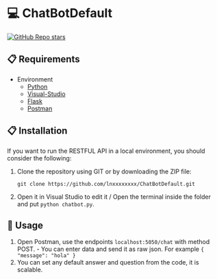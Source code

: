 # 💻 ChatBotDefault

  [![GitHub Repo stars](https://img.shields.io/github/stars/lnxxxxxxxx/ChatBotDefault?style=social)](https://github.com/lnxxxxxxxx/ChatBotDefault/stargazers)
  
## 📋 Requirements
- Environment 
  - [Python](https://www.python.org/downloads/)
  - [Visual-Studio](https://code.visualstudio.com/download)
  - [Flask](https://flask.palletsprojects.com/en/2.3.x/installation/#install-flask)
  - [Postman](https://www.postman.com/product/rest-client/)
 
## 📋 Installation
  If you want to run the RESTFUL API in a local environment, you should consider the following:
  1. Clone the repository using GIT or by downloading the ZIP file:

      `git clone https://github.com/lnxxxxxxxx/ChatBotDefault.git`
      
  2. Open it in Visual Studio to edit it / Open the terminal inside the folder and put `python chatbot.py`.
  
    
     
     


## 🔧 Usage
  
  1. Open Postman, use the endpoints `localhost:5050/chat` with method POST.
    - You can enter data and send it as raw json. For example
       `{
            "message": "hola"
        }`
  2. You can set any default answer and question from the code, it is scalable.
     




